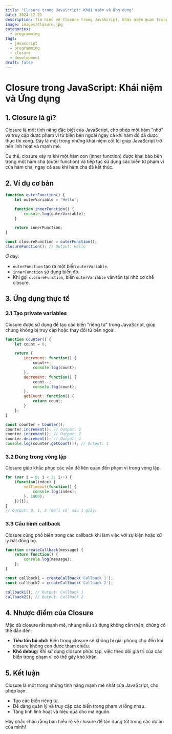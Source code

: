 ```yaml
---
title: "Closure trong JavaScript: Khái niệm và Ứng dụng"
date: 2024-12-21
description: Tìm hiểu về Closure trong JavaScript, khái niệm quan trọng giúp hiểu sâu hơn về phạm vi và cách quản lý biến trong ngôn ngữ lập trình này.
image: images/Closure.jpg
categories:
  - programming
tags:
  - javascript
  - programming
  - closure
  - development
draft: false
---
```

# Closure trong JavaScript: Khái niệm và Ứng dụng

## 1. Closure là gì?
Closure là một tính năng đặc biệt của JavaScript, cho phép một hàm "nhớ" và truy cập được phạm vi từ biến bên ngoài ngay cả khi hàm đó đã được thực thi xong. Đây là một trong những khái niệm cốt lõi giúp JavaScript trở nên linh hoạt và mạnh mẽ.

Cụ thể, closure xảy ra khi một hàm con (inner function) được khai báo bên trong một hàm cha (outer function) và tiếp tục sử dụng các biến từ phạm vi của hàm cha, ngay cả sau khi hàm cha đã kết thúc.

## 2. Ví dụ cơ bản

```javascript
function outerFunction() {
    let outerVariable = 'Hello';

    function innerFunction() {
        console.log(outerVariable);
    }

    return innerFunction;
}

const closureFunction = outerFunction();
closureFunction(); // Output: Hello
```

Ở đây:
- `outerFunction` tạo ra một biến `outerVariable`.
- `innerFunction` sử dụng biến đó.
- Khi gọi `closureFunction`, biến `outerVariable` vẫn tồn tại nhờ cơ chế closure.

## 3. Ứng dụng thực tế

### 3.1 Tạo private variables
Closure được sử dụng để tạo các biến "riêng tư" trong JavaScript, giúp chúng không bị truy cập hoặc thay đổi từ bên ngoài.

```javascript
function Counter() {
    let count = 0;

    return {
        increment: function() {
            count++;
            console.log(count);
        },
        decrement: function() {
            count--;
            console.log(count);
        },
        getCount: function() {
            return count;
        }
    };
}

const counter = Counter();
counter.increment(); // Output: 1
counter.increment(); // Output: 2
counter.decrement(); // Output: 1
console.log(counter.getCount()); // Output: 1
```

### 3.2 Dùng trong vòng lặp
Closure giúp khắc phục các vấn đề liên quan đến phạm vi trong vòng lặp.

```javascript
for (var i = 0; i < 3; i++) {
    (function(index) {
        setTimeout(function() {
            console.log(index);
        }, 1000);
    })(i);
}
// Output: 0, 1, 2 (mỗi số sau 1 giây)
```

### 3.3 Cấu hình callback
Closure cũng phổ biến trong các callback khi làm việc với sự kiện hoặc xử lý bất đồng bộ.

```javascript
function createCallback(message) {
    return function() {
        console.log(message);
    };
}

const callback1 = createCallback('Callback 1');
const callback2 = createCallback('Callback 2');

callback1(); // Output: Callback 1
callback2(); // Output: Callback 2
```

## 4. Nhược điểm của Closure
Mặc dù closure rất mạnh mẽ, nhưng nếu sử dụng không cẩn thận, chúng có thể dẫn đến:
- **Tiêu tốn bộ nhớ:** Biến trong closure sẽ không bị giải phóng cho đến khi closure không còn được tham chiếu.
- **Khó debug:** Khi sử dụng closure phức tạp, việc theo dõi giá trị của các biến trong phạm vi có thể gây khó khăn.

## 5. Kết luận
Closure là một trong những tính năng mạnh mẽ nhất của JavaScript, cho phép bạn:
- Tạo các biến riêng tư.
- Dễ dàng quản lý và truy cập các biến trong phạm vi lồng nhau.
- Tăng tính linh hoạt và hiệu quả cho mã nguồn.

Hãy chắc chắn rằng bạn hiểu rõ về closure để tận dụng tốt trong các dự án của mình!
